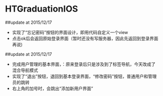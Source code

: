 # HTGraduationIOS




##update at 2015/12/17
 - 实现了“忘记密码”按钮的界面设计，即用代码自定义一个view
 - 点击ok后会返回原始登录界面（暂时还没有写服务器，因此先返回到登录界面再说)

##update at 2015/12/17
 - 完成用户管理的基本界面，：原来登录后只是涉及到了标签导航，今天改成了混合导航模式
 - 实现了“退出”按钮，退回到基本登录界面，“修改密码”按钮，普通用户和管理员的跳转
 - 右上角的加号时，会跳出“添加新用户界面”
